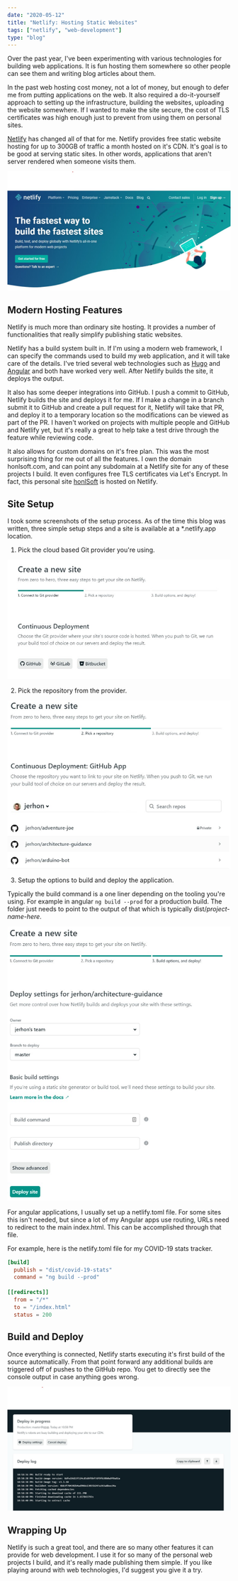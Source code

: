 ```yaml
---
date: "2020-05-12"
title: "Netlify: Hosting Static Websites"
tags: ["netlify", "web-development"]
type: "blog"
---
```


Over the past year, I've been experimenting with various technologies for building web applications. It is fun hosting them somewhere so other people can see them and writing blog articles about them.

In the past web hosting cost money, not a lot of money, but enough to defer me from putting applications on the web. It also required a do-it-yourself approach to setting up the infrastructure, building the websites, uploading the website somewhere. If I wanted to make the site secure, the cost of TLS certificates was high enough just to prevent from using them on personal sites.

[Netlify](https://www.netlify.com) has changed all of that for me. Netlify provides free static website hosting for up to 300GB of traffic a month hosted on it's CDN. It's goal is to be good at serving static sites. In other words, applications that aren't server rendered when someone visits them.

![Netlify Homepage](../images/netlify-landing-page.jpg)

## Modern Hosting Features

Netlify is much more than ordinary site hosting. It provides a number of functionalities that really simplify publishing static websites.

Netlify has a build system built in. If I'm using a modern web framework, I can specify the commands used to build my web application, and it will take care of the details. I've tried several web technologies such as [Hugo](https://gohugo.io/) and [Angular](https://angular.io/) and both have worked very well. After Netlify builds the site, it deploys the output.

It also has some deeper integrations into GitHub. I push a commit to GitHub, Netlify builds the site and deploys it for me. If I make a change in a branch submit it to GitHub and create a pull request for it, Netlify will take that PR, and deploy it to a temporary location so the modifications can be viewed as part of the PR. I haven't worked on projects with multiple people and GitHub and Netlify yet, but it's really a great to help take a test drive through the feature while reviewing code.

It also allows for custom domains on it's free plan. This was the most surprising thing for me out of all the features. I own the domain honlsoft.com, and can point any subdomain at a Netlify site for any of these projects I build. It even configures free TLS certificates via Let's Encrypt. In fact, this personal site [honlSoft](https://www.honlsoft.com) is hosted on Netlify.

## Site Setup

I took some screenshots of the setup process. As of the time this blog was written, three simple setup steps and a site is available at a \*.netlify.app location.

1. Pick the cloud based Git provider you're using.

![Netlify Choose Your GIT Provider](../images/netlify-new-site.jpg)

2. Pick the repository from the provider.

![Netlify Choose Your Repository](../images/netlify-choose-repo.jpg)

3. Setup the options to build and deploy the application.

Typically the build command is a one liner depending on the tooling you're using. For example in angular `ng build --prod` for a production build. The folder just needs to point to the output of that which is typically dist/_project-name-here_.

![Netlify Deploy Options](../images/netlify-deploy-options.jpg)

For angular applications, I usually set up a netlify.toml file. For some sites this isn't needed, but since a lot of my Angular apps use routing, URLs need to redirect to the main index.html. This can be accomplished through that file.

For example, here is the netlify.toml file for my COVID-19 stats tracker.

```toml
[build]
  publish = "dist/covid-19-stats"
  command = "ng build --prod"

[[redirects]]
  from = "/*"
  to = "/index.html"
  status = 200
```

## Build and Deploy

Once everything is connected, Netlify starts executing it's first build of the source automatically. From that point forward any additional builds are triggered off of pushes to the GitHub repo. You get to directly see the console output in case anything goes wrong.

![Netlify Deployment Console](../images/netlify-deploy-console.jpg)

## Wrapping Up

Netlify is such a great tool, and there are so many other features it can provide for web development. I use it for so many of the personal web projects I build, and it's really made publishing them simple. If you like playing around with web technologies, I'd suggest you give it a try.
